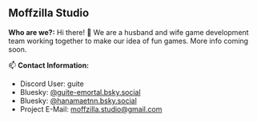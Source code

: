 ## __**Moffzilla Studio**__
**Who are we?:** Hi there! 👋 We are a husband and wife game development team working together to make our idea of fun games. 
More info coming soon.


📫 **Contact Information:**
- Discord User: guite
- Bluesky: [@guite-emortal.bsky.social](https://bsky.app/profile/guite-emortal.bsky.social)
- Bluesky: [@hanamaetnn.bsky.social](https://bsky.app/profile/hanamaetnn.bsky.social)
- Project E-Mail: moffzilla.studio@gmail.com
<!--

**Here are some ideas to get you started:**

🙋‍♀️ A short introduction - what is your organization all about?
🌈 Contribution guidelines - how can the community get involved?
👩‍💻 Useful resources - where can the community find your docs? Is there anything else the community should know?
🍿 Fun facts - what does your team eat for breakfast?
🧙 Remember, you can do mighty things with the power of [Markdown](https://docs.github.com/github/writing-on-github/getting-started-with-writing-and-formatting-on-github/basic-writing-and-formatting-syntax)
-->
